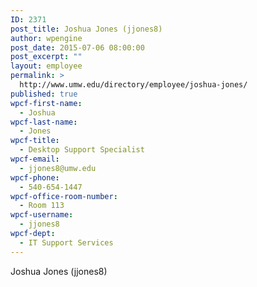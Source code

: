 ```yaml
---
ID: 2371
post_title: Joshua Jones (jjones8)
author: wpengine
post_date: 2015-07-06 08:00:00
post_excerpt: ""
layout: employee
permalink: >
  http://www.umw.edu/directory/employee/joshua-jones/
published: true
wpcf-first-name:
  - Joshua
wpcf-last-name:
  - Jones
wpcf-title:
  - Desktop Support Specialist
wpcf-email:
  - jjones8@umw.edu
wpcf-phone:
  - 540-654-1447
wpcf-office-room-number:
  - Room 113
wpcf-username:
  - jjones8
wpcf-dept:
  - IT Support Services
---
```

Joshua Jones (jjones8)